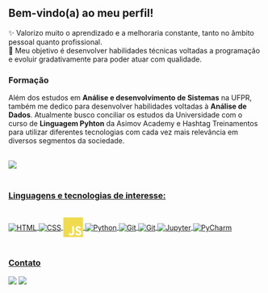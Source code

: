 ## Bem-vindo(a) ao meu perfil! 
 <p>
   ✨ Valorizo muito o aprendizado e a melhoraria constante, tanto no âmbito pessoal quanto profissional. <br>
   🚩 Meu objetivo é desenvolver habilidades técnicas voltadas a programação e evoluir gradativamente para poder atuar com qualidade.
 </p>

### Formação
<p>
Além dos estudos em <strong>Análise e desenvolvimento de Sistemas</strong> na UFPR, também me dedico para desenvolver habilidades voltadas à <strong>Análise de Dados</strong>. Atualmente busco conciliar os estudos da Universidade com o curso de <strong>Linguagem Pyhton</strong> da Asimov Academy e Hashtag Treinamentos para utilizar diferentes tecnologias com cada vez mais relevância em diversos segmentos da sociedade. 
</p>
<br>

 <div>
  <a href="https://github.com/EmillyWolski">
  <img height="180em" src="https://github-readme-stats.vercel.app/api/top-langs/?username=EmillyWolski&layout=compact&langs_count=6&theme=radical"/>
</div>
<br>
 
### Linguagens e tecnologias de interesse:
<div style="display: inline_block"><br>
  <img align="center" title="HTML"alt="HTML" height="40"width="40" src="https://cdn.jsdelivr.net/gh/devicons/devicon/icons/html5/html5-plain-wordmark.svg">
  <img align="center" title="CSS"alt="CSS" height="40"width="40" src="https://cdn.jsdelivr.net/gh/devicons/devicon/icons/css3/css3-plain-wordmark.svg">
  <img align="center" title="Javascript" alt="Javascript" height="40"width="40" src="https://raw.githubusercontent.com/devicons/devicon/master/icons/javascript/javascript-plain.svg">
   <img align="center" title="Python" alt="Python" height="40" width="40" src="https://cdn.jsdelivr.net/gh/devicons/devicon/icons/python/python-original-wordmark.svg" />
  <img align="center" title="Git" alt="Git" height="40"width="40" src="https://cdn.jsdelivr.net/gh/devicons/devicon/icons/git/git-plain-wordmark.svg" />
  <img align="center" title="Vs Code" alt="Git" height="40"width="40" src="https://cdn.jsdelivr.net/gh/devicons/devicon/icons/vscode/vscode-original-wordmark.svg" />
  <img align="center" title="Jupyter" alt="Jupyter" height="40"width="40"src="https://cdn.jsdelivr.net/gh/devicons/devicon/icons/jupyter/jupyter-original-wordmark.svg" />
  <img align="center" title="PyCharm"alt="PyCharm" height="70"width="70" src="https://cdn.jsdelivr.net/gh/devicons/devicon/icons/pycharm/pycharm-original-wordmark.svg" />
</div>
 
 <br>
 
### Contato
<div> 
  <a href = "mailto:emilly.wolski@gmail.com"><img src="https://img.shields.io/badge/-Gmail-%23333?style=for-the-badge&logo=gmail&logoColor=red" target="_blank"></a> 
  <a href="https://www.linkedin.com/in/emilly-wolski" target="_blank"><img src="https://img.shields.io/badge/-LinkedIn-%230077B5?style=for-the-badge&logo=linkedin&logoColor=white" target="_blank"></a> 
</div>

